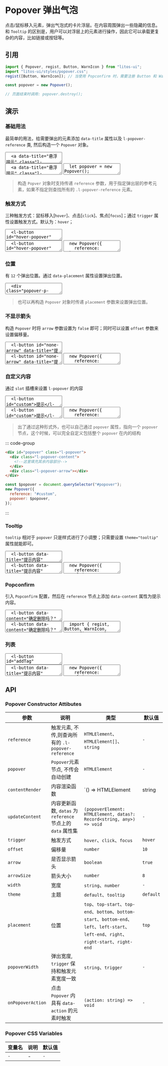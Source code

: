 # Popover 弹出气泡

点击/鼠标移入元素，弹出气泡式的卡片浮层。在内容周围弹出一些隐藏的信息。和 `Tooltip` 的区别是，用户可以对浮层上的元素进行操作，因此它可以承载更复杂的内容，比如链接或按钮等。

## 引用

```js
import { Popover, regist, Button, WarnIcon } from "litos-ui";
import "litos-ui/styles/popover.css";
regist([Button, WarnIcon]); // 当使用 Popconfirm 时，需要注册 Button 和 WarnIcon 组件

const popover = new Popover();

// 页面结束时调用: popover.destroy();
```

## 演示

<script setup>
  import { Popover, PopconfirmProps } from '../../src/components/utils/popover';
  import { onMounted, onUnmounted, nextTick } from 'vue';
  import { transition } from 'ph-utils/dom';

  let popover;
  let popover1;
  let popover2;
  let popover3;
  let popover4;
  let popover5;
  let popover6;
  let popconfirm;
  let $addTag;
  let $tagGroup;
  let observer;

  function handleAddTag() {
    if ($tagGroup) {
      let $addTagTmp = document.createElement('l-tag');
      $addTagTmp.setAttribute('closable', 'true');
      $addTagTmp.setAttribute('type', 'primary');
      $addTagTmp.style.marginRight = "5px";
      $addTagTmp.className = "ddd"
      // $addTagTmp.classList.add('tooltip-tag');
      $addTagTmp.innerHTML = '标签';
      const $tw = document.createElement('div');
      $tw.appendChild($addTagTmp);
      $tagGroup.appendChild($tw);
      transition($addTagTmp, 'l-scale', "enter");
      $addTagTmp = null;
    }
  }

  function handleRemoveTag(e) {
    transition(e.target, 'l-scale', "leave", () => {
      e.target.remove();
    });
  }

  onMounted(() => {
    nextTick(() => {
      if (!import.meta.env.SSR) {
        $tagGroup = document.getElementById('tagGroup');
        if ($tagGroup) {
          $tagGroup.addEventListener('close', handleRemoveTag);
          observer = new MutationObserver(function(mutationsList, observer) {
            for (let mutation of mutationsList) {
                if (mutation.type === 'childList') {
                    console.log('子节点被添加或删除了', mutation);
                    // mutation.addedNodes: 新增的节点列表
                    // mutation.removedNodes: 被删除的节点列表
                }

                if (mutation.type === 'subtree') {
                    // 注意：subtree 不是 mutation.type 的值，而是配置项
                }
            }
          });
          observer.observe($tagGroup, {
            childList: true,
            subtree: true
          });
        }
        $addTag = document.getElementById('addTag');
        if ($addTag) {
          $addTag.addEventListener('click', handleAddTag);
        }
        popover = new Popover();
        popover1 = new Popover({
          reference: '#hover-popover',
          trigger: 'hover',
        });
        popover2 = new Popover({
          reference: '#click-popover',
          trigger: 'click',
        });
        popover3 = new Popover({
          reference: '#focus-popover',
          trigger: 'focus',
        });
        popover4 = new Popover({ reference: '#none-arrow', arrow: false, offset: 5 });
        popover5 = new Popover({ 
          reference: '#custom', 
          contentRender () {
            const fragment = document.createDocumentFragment();
            const $p1 = document.createElement('p');
            $p1.innerHTML = '自定义内容1';
            fragment.appendChild($p1);
            const $p2 = document.createElement('p');
            $p2.innerHTML = '自定义内容2';
            fragment.appendChild($p2);
            return fragment;
          },
          updateContent (popoverEl, datas) {}
        });
        popover6 = new Popover({
          reference: '#tooltip',
          theme: 'tooltip',
        });
        popconfirm = new Popover({
          ...PopconfirmProps,
          reference: '#popconfirm',
          onPopoverAction (action) {
            console.log(action);
          }
        });
      }
    });
  });

  onUnmounted(() => {
    if ($tagGroup) {
      $tagGroup.removeEventListener('close', handleRemoveTag);
    }
    if (observer) {
      observer.disconnect();
      observer = undefined;
    }
    if ($addTag) {
      $addTag.removeEventListener('click', handleAddTag);
    }
    if (popover) {
      popover.destroy();
    }
    popover = undefined;
    if (popover1) {
      popover1.destroy();
    }
    popover1 = undefined;
    if (popover2) {
      popover2.destroy();
    }
    popover2 = undefined;
    if (popover3) {
      popover3.destroy();
    }
    popover3 = undefined;
    if (popover4) {
      popover4.destroy();
    }
    popover4 = undefined;
    if (popover5) {
      popover5.destroy();
    }
    popover5 = undefined;
    if (popover6) {
      popover6.destroy();
    }
    popover6 = undefined;
    if (popconfirm) {
      popconfirm.destroy();
    }
    popconfirm = undefined;

  });
</script>

### 基础用法

最简单的用法，给需要弹出的元素添加 `data-title` 属性以及 `l-popover-reference` 类, 然后构造一个 `Popover` 对象。

<ClientOnly>
<l-code-preview>
<textarea lang="html">
  <a data-title="悬浮提示" class="l-popover-reference">提示</a>
</textarea>
<div class="source">
<textarea lang="html">
  <a data-title="悬浮提示" class="l-popover-reference">提示</a>
</textarea>
<textarea lang="js">
  let popover = new Popover();
  // 页面结束时调用: popover.destroy();
</textarea>
</div>
</l-code-preview>
</ClientOnly>

> 构造 `Popver` 对象时支持传递 `reference` 参数，用于指定弹出层的参考元素，如果不指定则查找所有的 `.l-popover-reference` 元素。

### 触发方式

三种触发方式：鼠标移入[`hover`]、点击[`click`]、焦点[`focus`]；通过 `trigger` 属性设置触发方式。默认为：`hover`；

<ClientOnly>
<l-code-preview>
<textarea lang="html">
  <l-button id="hover-popover" data-title="悬浮提示">悬浮提示</l-button>
  <l-button id="click-popover" data-title="点击提示">点击提示</l-button>
  <l-button id="focus-popover" data-title="焦点提示">焦点提示</l-button>
</textarea>
<div class="source">
<textarea lang="html">
  <l-button id="hover-popover" data-title="悬浮提示">悬浮提示</l-button>
  <l-button id="click-popover" data-title="点击提示">点击提示</l-button>
  <l-button id="focus-popover" data-title="焦点提示">焦点提示</l-button>
</textarea>
<textarea lang="js">
  new Popover({
    reference: '#hover-popover',
    trigger: 'hover',
  });
  new Popover({
    reference: '#click-popover',
    trigger: 'click',
  });
  new Popover({
    reference: '#focus-popover',
    trigger: 'focus',
  });
</textarea>
</div>
</l-code-preview>
</ClientOnly>

### 位置

有 `12` 个弹出位置。通过 `data-placement` 属性设置弹出位置。

<ClientOnly>
<l-code-preview>
<textarea lang="html">
  <div class="popover-p-row">
    <l-button class="l-popover-reference" data-title="提示内容" data-placement="top-start">top-start</l-button>
    <l-button class="l-popover-reference" data-title="提示内容" data-placement="top">top</l-button>
    <l-button class="l-popover-reference" data-title="提示内容" data-placement="top-end">top-end</l-button>
  </div>
  <div class="popover-p-row">
    <l-button class="l-popover-reference" data-title="提示内容" data-placement="left-start">left-start</l-button>
    <l-button class="l-popover-reference" data-title="提示内容" data-placement="left">left</l-button>
    <l-button class="l-popover-reference" data-title="提示内容" data-placement="left-end">left-end</l-button>
  </div>
  <div class="popover-p-row">
    <l-button class="l-popover-reference" data-title="提示内容" data-placement="right-start">right-start</l-button>
    <l-button class="l-popover-reference" data-title="提示内容" data-placement="right">right</l-button>
    <l-button class="l-popover-reference" data-title="提示内容" data-placement="right-end">right-end</l-button>
  </div>
  <div class="popover-p-row">
    <l-button class="l-popover-reference" data-title="提示内容" data-placement="bottom-start">bottom-start</l-button>
    <l-button class="l-popover-reference" data-title="提示内容" data-placement="bottom">bottom</l-button>
    <l-button class="l-popover-reference" data-title="提示内容" data-placement="bottom-end">bottom-end</l-button>
  </div>
</textarea>
</l-code-preview>
</ClientOnly>

> 也可以再构造 `Popover` 对象时传递 `placement` 参数来设置弹出位置。

### 不显示箭头

构造 `Popover` 时将 `arrow` 参数设置为 `false` 即可；同时可以设置 `offset` 参数来设置偏移量。

<ClientOnly>
<l-code-preview>
<textarea lang="html">
  <l-button id="none-arrow" data-title="提示内容">提示</l-button>
</textarea>
<div class="source">
<textarea lang="html">
  <l-button id="none-arrow" data-title="提示内容">提示</l-button>
</textarea>
<textarea lang="js">
  new Popover({
    reference: '#none-arrow',
    arrow: false,
    offset: 5,
  });
</textarea>
</div>
</l-code-preview>
</ClientOnly>

### 自定义内容

通过 `slot` 插槽来设置 `l-popover` 的内容

<ClientOnly>
<l-code-preview>
<textarea lang="html">
  <l-button id="custom">提示</l-button>
</textarea>
<div class="source">
<textarea lang="html">
  <l-button id="custom">提示</l-button>
</textarea>
<textarea lang="js">
  new Popover({
    reference: '#custom',
    // 提供自定义的内容渲染函数, 初次渲染时调用
    contentRender () {
      const fragment = document.createDocumentFragment();
      const $p1 = document.createElement('p');
      $p1.innerHTML = '自定义内容1';
      fragment.appendChild($p1);
      const $p2 = document.createElement('p');
      $p2.innerHTML = '自定义内容2';
      fragment.appendChild($p2);
      return fragment;
    },
    // 每次显示的时候，都会调用这个函数更新渲染内容, datas 为 reference 节点上的 data 属性集
    updateContent (popoverEl, datas) {}
  })
</textarea>
</div>
</l-code-preview>
</ClientOnly>

> 出了通过这种形式外，也可以自己通过 `popover` 属性，指向一个 `popover` 节点，这个时候，可以完全自定义包括整个 `popover` 在内的结构

::: code-group

```html [html]
<div id="popover" class="l-popover">
  <div class="l-popover-content">
    <!--这里填充其余内容部分-->
  </div>
  <div class="l-popover-arrow"></div>
</div>
```

```js [js]
const $popover = document.querySelector("#popover");
new Popover({
  reference: "#custom",
  popover: $popover,
});
```

:::

### Tooltip

`tooltip` 相对于 `popover` 只是样式进行了小调整；只需要设置 `theme="tooltip"` 属性就能即可。

<ClientOnly>
<l-code-preview>
<textarea lang="html">
  <l-button data-title="提示内容" id="tooltip">提示</l-button>
</textarea>
<div class="source">
<textarea lang="html">
  <l-button data-title="提示内容" id="tooltip">提示</l-button>
</textarea>
<textarea lang="js">
  new Popover({
    reference: '#tooltip',
    theme: 'tooltip',
  });
</textarea>
</div>
</l-code-preview>
</ClientOnly>

### Popconfirm

引入 `Popconfirm` 配置，然后在 `reference` 节点上添加 `data-content` 属性为提示内容。

<ClientOnly>
<l-code-preview>
<textarea lang="html">
  <l-button data-content="确定删除吗？" id="popconfirm">删除</l-button>
</textarea>
<div class="source">
<textarea lang="html">
  <l-button data-content="确定删除吗？" id="popconfirm">删除</l-button>
</textarea>
<textarea lang="js">
  import { regist, Button, WarnIcon, PopconfirmProps } from 'litos-ui';
  regist([Button, WarnIcon]);
  //-
  new Popover({
    ...PopconfirmProps,
    reference: '#popconfirm',
    onPopoverAction (action) {
      console.log(action);
    }
  });
</textarea>
</div>
</l-code-preview>
</ClientOnly>

### 列表

<ClientOnly>
<l-code-preview>
<textarea lang="html">
  <l-button id="addTag" type="primary">添加标签</l-button>
  <hr />
  <div id="tagGroup"></div>
</textarea>
<div class="source">
<textarea lang="html">
  <l-button data-title="提示内容" id="tooltip">提示</l-button>
</textarea>
<textarea lang="js">
  new Popover({
    reference: '#tooltip',
    theme: 'tooltip',
  });
</textarea>
</div>
</l-code-preview>
</ClientOnly>

## API

### Popover Constructor Attibutes

<!-- prettier-ignore -->
| 参数 | 说明 | 类型 | 默认值 |
| --- | --- | --- | --- |
| `reference` | 触发元素, 不传,则查询所有的 `.l-popover-reference` | `HTMLElement`、`HTMLElement[]`、`string` | `-` |
| `popover` | `Popover`元素节点, 不传会自动创建 | `HTMLElement` | `-` |
| `contentRender` | 内容渲染函数 | `() => HTMLElement | string | DocumentFragment` | `-` |
| `updateContent` | 内容更新函数, `datas` 为 `reference` 节点上的 `data` 属性集 | `(popoverElement: HTMLElement, datas?: Record<string, any>) => void` | `-` |
| `trigger` | 触发方式 | `hover`、`click`、`focus` | `hover` |
| `offset` | 偏移量 | `number` | `10` |
| `arrow` | 是否显示箭头 | `boolean` | `true` |
| `arrowSize` | 箭头大小 | `number` | `8` |
| `width` | 宽度 | `string`、`number` | `-` |
| `theme` | 主题 | `default`、`tooltip` | `default` |
| `placement` | 位置 | `top`、`top-start`、`top-end`、`bottom`、`bottom-start`、`bottom-end`、`left`、`left-start`、`left-end`、`right`、`right-start`、`right-end` | `top` |
| `popoverWidth` | 弹出宽度, `trigger` 保持和触发元素宽度一致 | `string`、`trigger` | `-` |
| `onPopoverAction` | 点击 `Popover` 内具有 `data-action` 的元素时触发 | `(action: string) => void` | `-` |

### Popover CSS Variables

<!-- prettier-ignore -->
| 变量名 | 说明 | 默认值 |
| --- | --- | --- |
| `-` | - | `-` |
